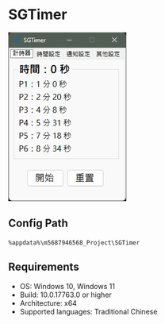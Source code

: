 # SGTimer
![](./Preview/Preview.jpg)

## Config Path
```
%appdata%\m5687946568_Project\SGTimer
```

## Requirements
* OS: Windows 10, Windows 11
* Build: 10.0.17763.0 or higher
* Architecture: x64
* Supported languages: Traditional Chinese
